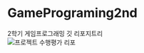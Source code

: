 # GamePrograming2nd

2학기 게임프로그래밍 깃 리포지트리<br/>
![프로젝트 수행평가 리포](https://github.com/notdevblue/GameProgrammingUnityPHP)
